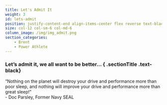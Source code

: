 ```yaml
---
title: Let's Admit It
weight: 3
id: lets-admit
position: justify-content-end align-items-center flex reverse text-black
size: col-12 col-sm-6 col-md-6
column_image: /img/img_admit.png
section_categories:
    - Brent
    - Power Athlete
---
```


### Let’s admit it, <span class="text-seagreen font-italic">we all want to be better…</span> { .sectionTitle .text-black}

<div class="brentQuote  pt-2">“Nothing on the planet will destroy your drive and performance more than poor sleep, and nothing will improve your drive and performance more than great sleep!”</div>

<div class="quoteName">- Doc Parsley, Former Navy SEAL</div>